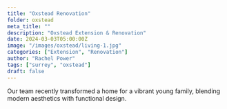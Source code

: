 ```yaml
---
title: "Oxstead Renovation"
folder: oxstead
meta_title: ""
description: "Oxstead Extension & Renovation"
date: 2024-03-03T05:00:00Z
image: "/images/oxstead/living-1.jpg"
categories: ["Extension", "Renovation"]
author: "Rachel Power"
tags: ["surrey", "oxstead"]
draft: false
---
```


Our team recently transformed a home for a vibrant young family, blending modern aesthetics with functional design.

